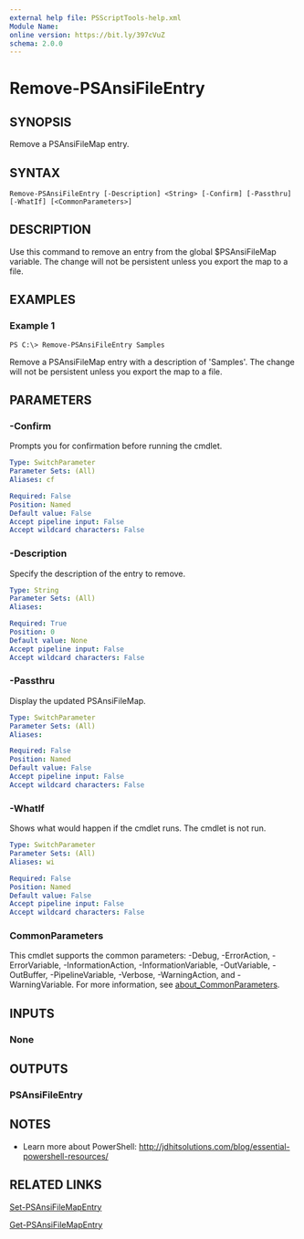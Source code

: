 ```yaml
---
external help file: PSScriptTools-help.xml
Module Name:
online version: https://bit.ly/397cVuZ
schema: 2.0.0
---
```


# Remove-PSAnsiFileEntry

## SYNOPSIS
Remove a PSAnsiFileMap entry.

## SYNTAX

```
Remove-PSAnsiFileEntry [-Description] <String> [-Confirm] [-Passthru] [-WhatIf] [<CommonParameters>]
```

## DESCRIPTION
Use this command to remove an entry from the global $PSAnsiFileMap variable.
The change will not be persistent unless you export the map to a file.

## EXAMPLES

### Example 1
```
PS C:\> Remove-PSAnsiFileEntry Samples
```

Remove a PSAnsiFileMap entry with a description of 'Samples'.
The change will not be persistent unless you export the map to a file.

## PARAMETERS

### -Confirm
Prompts you for confirmation before running the cmdlet.

```yaml
Type: SwitchParameter
Parameter Sets: (All)
Aliases: cf

Required: False
Position: Named
Default value: False
Accept pipeline input: False
Accept wildcard characters: False
```

### -Description
Specify the description of the entry to remove.

```yaml
Type: String
Parameter Sets: (All)
Aliases:

Required: True
Position: 0
Default value: None
Accept pipeline input: False
Accept wildcard characters: False
```

### -Passthru
Display the updated PSAnsiFileMap.

```yaml
Type: SwitchParameter
Parameter Sets: (All)
Aliases:

Required: False
Position: Named
Default value: False
Accept pipeline input: False
Accept wildcard characters: False
```

### -WhatIf
Shows what would happen if the cmdlet runs.
The cmdlet is not run.

```yaml
Type: SwitchParameter
Parameter Sets: (All)
Aliases: wi

Required: False
Position: Named
Default value: False
Accept pipeline input: False
Accept wildcard characters: False
```

### CommonParameters
This cmdlet supports the common parameters: -Debug, -ErrorAction, -ErrorVariable, -InformationAction, -InformationVariable, -OutVariable, -OutBuffer, -PipelineVariable, -Verbose, -WarningAction, and -WarningVariable. For more information, see [about_CommonParameters](http://go.microsoft.com/fwlink/?LinkID=113216).

## INPUTS

### None
## OUTPUTS

### PSAnsiFileEntry
## NOTES
* Learn more about PowerShell: http://jdhitsolutions.com/blog/essential-powershell-resources/

## RELATED LINKS

[Set-PSAnsiFileMapEntry]()

[Get-PSAnsiFileMapEntry]()

